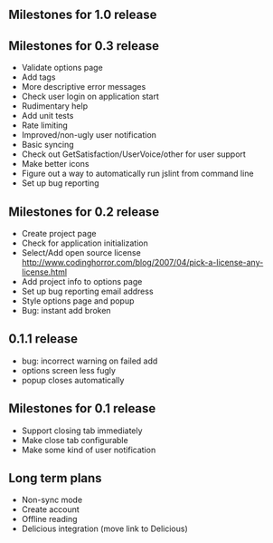 Milestones for 1.0 release
--------------------------

Milestones for 0.3 release
---------------------------
- Validate options page
- Add tags
- More descriptive error messages      
- Check user login on application start
- Rudimentary help
- Add unit tests
- Rate limiting     
- Improved/non-ugly user notification                                                        
- Basic syncing
- Check out GetSatisfaction/UserVoice/other for user support 
- Make better icons
- Figure out a way to automatically run jslint from command line
- Set up bug reporting

Milestones for 0.2 release
--------------------------
- Create project page
- Check for application initialization
- Select/Add open source license http://www.codinghorror.com/blog/2007/04/pick-a-license-any-license.html  
- Add project info to options page
- Set up bug reporting email address
- Style options page and popup
- Bug: instant add broken

0.1.1 release
-------------
- bug: incorrect warning on failed add
- options screen less fugly
- popup closes automatically

Milestones for 0.1 release
--------------------------
- Support closing tab immediately
- Make close tab configurable
- Make some kind of user notification

Long term plans
--------------- 
- Non-sync mode
- Create account
- Offline reading
- Delicious integration (move link to Delicious)